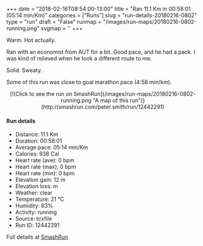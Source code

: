 +++
date = "2018-02-16T08:54:00-13:00"
title = "Ran 11.1 Km in 00:58:01 (05:14 min/Km)"
categories = ["Runs"]
slug = "run-details-20180216-0802"
type = "run"
draft = "False"
runmap = "/images/run-maps/20180216-0802-running.png"
svgmap = '<polyline points="0 56, 1 60, 2 60, 11 50, 18 48, 24 50, 28 45, 32 44, 44 46, 47 48, 54 54, 59 56, 62 56, 67 56, 71 55, 78 53, 82 51, 89 52, 92 54, 97 52, 100 48, 97 44, 97 40, 97 41, 97 44, 100 48, 97 52, 92 54, 90 53, 89 52, 82 51, 79 53, 70 56, 67 56, 62 56, 55 54, 48 48, 44 46, 34 45, 31 45, 27 45, 26 47, 23 49, 19 47, 15 49, 10 51, 9 51, 9 52, 7 54">'
+++

Warm. Hot actually. 

Ran with an economist from AUT for a bit. Good pace, and he had a pack. I was kind of relieved when he took a different route to me. 

Solid. Sweaty. 

Some of this run was close to goal marathon pace (4:58 min/km). 

<!--more-->

<center>
[![Click to see the run on SmashRun](/images/run-maps/20180216-0802-running.png "A map of this run")](http://smashrun.com/peter.smith/run/12442291)
</center>

#### Run details

* Distance: 11.1 Km
* Duration: 00:58:01
* Average pace: 05:14 min/Km
* Calories: 938 Cal
* Heart rate (ave): 0 bpm
* Heart rate (max): 0 bpm
* Heart rate (min): 0 bpm
* Elevation gain: 12 m
* Elevation loss:  m
* Weather: clear
* Temperature: 21 &deg;C
* Humidity: 83%
* Activity: running
* Source: tcxfile
* Run ID: 12442291

Full details at [SmashRun](http://smashrun.com/peter.smith/run/12442291)